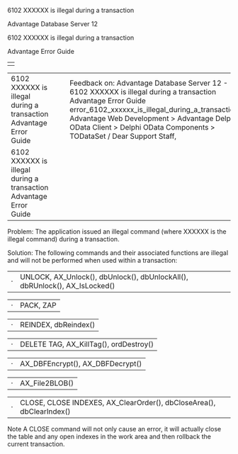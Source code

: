 6102 XXXXXX is illegal during a transaction




Advantage Database Server 12  

6102 XXXXXX is illegal during a transaction

Advantage Error Guide

|  |
| --- |
|  |

|  |  |  |  |  |
| --- | --- | --- | --- | --- |
| 6102 XXXXXX is illegal during a transaction  Advantage Error Guide |  |  | Feedback on: Advantage Database Server 12 - 6102 XXXXXX is illegal during a transaction Advantage Error Guide error\_6102\_xxxxxx\_is\_illegal\_during\_a\_transaction Advantage Web Development > Advantage Delphi OData Client > Delphi OData Components > TODataSet / Dear Support Staff, |  |
| 6102 XXXXXX is illegal during a transaction  Advantage Error Guide |  |  |  |  |

Problem: The application issued an illegal command (where XXXXXX is the illegal command) during a transaction.

Solution: The following commands and their associated functions are illegal and will not be performed when used within a transaction:

|  |  |
| --- | --- |
| · | UNLOCK, AX\_Unlock(), dbUnlock(), dbUnlockAll(), dbRUnlock(), AX\_IsLocked() |

|  |  |
| --- | --- |
| · | PACK, ZAP |

|  |  |
| --- | --- |
| · | REINDEX, dbReindex() |

|  |  |
| --- | --- |
| · | DELETE TAG, AX\_KillTag(), ordDestroy() |

|  |  |
| --- | --- |
| · | AX\_DBFEncrypt(), AX\_DBFDecrypt() |

|  |  |
| --- | --- |
| · | AX\_File2BLOB() |

|  |  |
| --- | --- |
| · | CLOSE, CLOSE INDEXES, AX\_ClearOrder(), dbCloseArea(), dbClearIndex() |

Note A CLOSE command will not only cause an error, it will actually close the table and any open indexes in the work area and then rollback the current transaction.